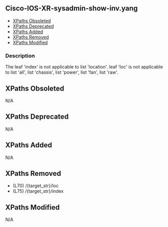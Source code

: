 ## Cisco-IOS-XR-sysadmin-show-inv.yang

- [XPaths Obsoleted](#xpaths-obsoleted)
- [XPaths Deprecated](#xpaths-deprecated)
- [XPaths Added](#xpaths-added)
- [XPaths Removed](#xpaths-removed)
- [XPaths Modified](#xpaths-modified)

### Description

The leaf 'index' is not applicable to list 'location'. leaf 'loc' is not applicable to list 'all', list 'chassis', list 'power', list 'fan', list 'raw'.

## XPaths Obsoleted

N/A

## XPaths Deprecated

N/A

## XPaths Added

N/A

## XPaths Removed

- (L70)	/{target_str}/loc
- (L75)	/{target_str}/index

## XPaths Modified

N/A


